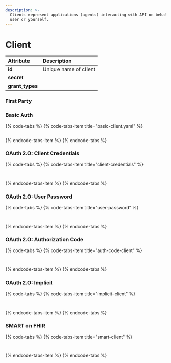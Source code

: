 ```yaml
---
description: >-
  Clients represent applications (agents) interacting with API on behalf of the
  user or yourself.
---
```


# Client

| Attribute | Description |
| :--- | :--- |
| **id** | Unique name of client |
| **secret** |  |
| **grant\_types** |  |

### First Party



### Basic Auth 

{% code-tabs %}
{% code-tabs-item title="basic-client.yaml" %}
```text

```
{% endcode-tabs-item %}
{% endcode-tabs %}

### OAuth 2.0: Client Credentials

{% code-tabs %}
{% code-tabs-item title="client-credentials" %}
```text


```
{% endcode-tabs-item %}
{% endcode-tabs %}

### OAuth 2.0: User Password

{% code-tabs %}
{% code-tabs-item title="user-password" %}
```text


```
{% endcode-tabs-item %}
{% endcode-tabs %}

### OAuth 2.0: Authorization Code

{% code-tabs %}
{% code-tabs-item title="auth-code-client" %}
```text


```
{% endcode-tabs-item %}
{% endcode-tabs %}

### OAuth 2.0: Implicit

{% code-tabs %}
{% code-tabs-item title="implicit-client" %}
```text


```
{% endcode-tabs-item %}
{% endcode-tabs %}

### SMART on FHIR

{% code-tabs %}
{% code-tabs-item title="smart-client" %}
```text


```
{% endcode-tabs-item %}
{% endcode-tabs %}


